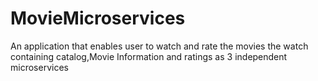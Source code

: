 # MovieMicroservices
An application that enables user to watch and rate the movies the watch containing catalog,Movie Information and ratings as 3 independent microservices
